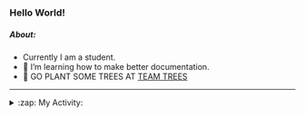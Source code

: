 ### Hello World!

##### About:
- Currently I am a student.
- 🌱 I’m learning how to make better documentation.
- 🌱 GO PLANT SOME TREES AT [TEAM TREES](https://teamtrees.org/)

---
<details>
  <summary>:zap: My Activity:</summary>
  
<!--START_SECTION:waka-->
![Code Time](http://img.shields.io/badge/Code%20Time-1%2C264%20hrs%2030%20mins-blue)

**I'm a Night 🦉** 

```text
🌞 Morning                2120 commits        ███░░░░░░░░░░░░░░░░░░░░░░   10.38 % 
🌆 Daytime                6768 commits        ████████░░░░░░░░░░░░░░░░░   33.12 % 
🌃 Evening                5900 commits        ███████░░░░░░░░░░░░░░░░░░   28.88 % 
🌙 Night                  5644 commits        ███████░░░░░░░░░░░░░░░░░░   27.62 % 
```
📅 **I'm Most Productive on Wednesday** 

```text
Monday                   2778 commits        ███░░░░░░░░░░░░░░░░░░░░░░   13.60 % 
Tuesday                  2808 commits        ███░░░░░░░░░░░░░░░░░░░░░░   13.74 % 
Wednesday                4807 commits        ██████░░░░░░░░░░░░░░░░░░░   23.53 % 
Thursday                 2721 commits        ███░░░░░░░░░░░░░░░░░░░░░░   13.32 % 
Friday                   2229 commits        ███░░░░░░░░░░░░░░░░░░░░░░   10.91 % 
Saturday                 1778 commits        ██░░░░░░░░░░░░░░░░░░░░░░░   08.70 % 
Sunday                   3311 commits        ████░░░░░░░░░░░░░░░░░░░░░   16.20 % 
```


📊 **This Week I Spent My Time On** 

```text
🔥 Editors: 
IntelliJ                 7 hrs 17 mins       ███████████████░░░░░░░░░░   61.46 % 
Android Studio           4 hrs 34 mins       ██████████░░░░░░░░░░░░░░░   38.54 % 

🐱‍💻 Projects: 
dev-dialogue             7 hrs 17 mins       ███████████████░░░░░░░░░░   61.46 % 
test-compose-2           3 hrs 3 mins        ██████░░░░░░░░░░░░░░░░░░░   25.75 % 
UserApp                  44 mins             ██░░░░░░░░░░░░░░░░░░░░░░░   06.22 % 
Little Lemon Menu        11 mins             ░░░░░░░░░░░░░░░░░░░░░░░░░   01.63 % 
swagstore                8 mins              ░░░░░░░░░░░░░░░░░░░░░░░░░   01.25 % 
```


 Last Updated on 23/11/2023 15:12:29 UTC
<!--END_SECTION:waka-->
</details>
